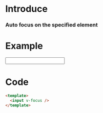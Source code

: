 # Introduce

### Auto focus on the specified element

# Example

<input v-focus />

# Code

```html
<template>
  <input v-focus />
</template>
```
